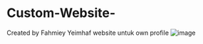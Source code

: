 # Custom-Website-
Created by Fahmiey Yeimhaf
website untuk own profile
![image](https://user-images.githubusercontent.com/103430715/224389203-cca00288-c7a1-4893-bae1-d3d6b027a2c2.png)
